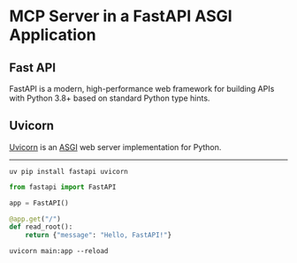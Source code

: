 # MCP Server in a FastAPI ASGI Application

## Fast API

FastAPI is a modern, high-performance web framework for building APIs with Python 3.8+ based on standard Python type hints.

## Uvicorn

[Uvicorn](https://www.uvicorn.org/) is an [ASGI](https://asgi.readthedocs.io/en/latest/) web server implementation for Python.

---

```shell
uv pip install fastapi uvicorn
```

```python
from fastapi import FastAPI

app = FastAPI()

@app.get("/")
def read_root():
    return {"message": "Hello, FastAPI!"}
```

```shell
uvicorn main:app --reload
```
